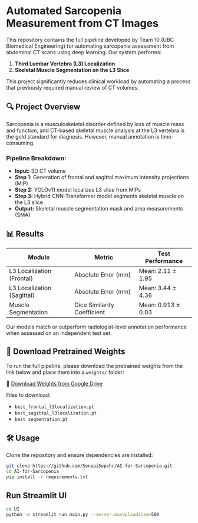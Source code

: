 # Automated Sarcopenia Measurement from CT Images

This repository contains the full pipeline developed by Team 10 (UBC Biomedical Engineering) for automating sarcopenia assessment from abdominal CT scans using deep learning. Our system performs:

1. **Third Lumbar Vertebra (L3) Localization**  
2. **Skeletal Muscle Segmentation on the L3 Slice**

This project significantly reduces clinical workload by automating a process that previously required manual review of CT volumes.

## 🔍 Project Overview

Sarcopenia is a musculoskeletal disorder defined by loss of muscle mass and function, and CT-based skeletal muscle analysis at the L3 vertebra is the gold standard for diagnosis. However, manual annotation is time-consuming.

### Pipeline Breakdown:

- **Input:** 3D CT volume
- **Step 1:** Generation of frontal and sagittal maximum intensity projections (MIP)
- **Step 2:** YOLOv11 model localizes L3 slice from MIPs
- **Step 3:** Hybrid CNN-Transformer model segments skeletal muscle on the L3 slice
- **Output:** Skeletal muscle segmentation mask and area measurements (SMA)

## 📊 Results

| Module                     | Metric                        | Test Performance      |
|---------------------------|-------------------------------|------------------|
| L3 Localization (Frontal) | Absolute Error (mm)           | Mean: 2.11 ± 1.95 |
| L3 Localization (Sagittal)| Absolute Error (mm)           | Mean: 3.44 ± 4.36 |
| Muscle Segmentation       | Dice Similarity Coefficient   | Mean: 0.913 ± 0.03 |

Our models match or outperform radiologist-level annotation performance when assessed on an independent test set.

## 📁 Download Pretrained Weights

To run the full pipeline, please download the pretrained weights from the link below and place them into a `weights/` folder:

🔗 [Download Weights from Google Drive](https://drive.google.com/drive/folders/1GqGfKJEG5JqPYbE4j2RNQixb5FWINHJN?usp=drive_link)

Files to download:
- `best_frontal_l3localization.pt`
- `best_sagittal_l3localization.pt`
- `best_segmentation.pt`

## 🛠️ Usage

Clone the repository and ensure dependencies are installed:

```bash
git clone https://github.com/SenpaiSepehr/AI-for-Sarcopenia.git
cd AI-for-Sarcopenia
pip install -r requirements.txt
```

## Run Streamlit UI
```bash
cd UI
python -m streamlit run main.py --server.maxUploadSize=500
```


